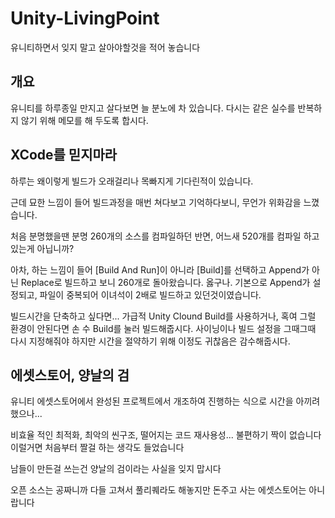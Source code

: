 # Unity-LivingPoint
유니티하면서  잊지 말고 살아야할것을 적어 놓습니다

## 개요

유니티를 하루종일 만지고 살다보면 늘 분노에 차 있습니다.
다시는 같은 실수를 반복하지 않기 위해 메모를 해 두도록 합시다.

## XCode를 믿지마라

하루는 왜이렇게 빌드가 오래걸리나 목빠지게 기다린적이 있습니다.

근데 묘한 느낌이 들어 빌드과정을 매번 쳐다보고 기억하다보니, 무언가 위화감을 느꼈습니다.

처음 분명했을땐 분명 260개의 소스를 컴파일하던 반면, 어느새 520개를 컴파일 하고 있는게 아닙니까?

아차, 하는 느낌이 들어 [Build And Run]이 아니라 [Build]를 선택하고 Append가 아닌 Replace로 빌드하고 보니 260개로 돌아왔습니다.
옳구나. 기본으로 Append가 설정되고, 파일이 중복되어 이녀석이 2배로 빌드하고 있던것이였습니다.

빌드시간을 단축하고 싶다면... 가급적 Unity Clound Build를 사용하거나, 혹여 그럴 환경이 안된다면 손 수 Build를 눌러 빌드해줍시다.
사이닝이나 빌드 설정을 그때그때 다시 지정해줘야 하지만 시간을 절약하기 위해 이정도 귀찮음은 감수해줍시다.

## 에셋스토어, 양날의 검

유니티 에셋스토어에서 완성된 프로젝트에서 개조하여 진행하는 식으로 시간을 아끼려 했으나...

비효율 적인 최적화, 최악의 씬구조, 떨어지는 코드 재사용성... 불편하기 짝이 없습니다 이럴거면 처음부터 짤걸 하는 생각도 들었습니다

남들이 만든걸 쓰는건 양날의 검이라는 사실을 잊지 맙시다

오픈 소스는 공짜니까 다들 고쳐서 풀리퀘라도 해놓지만 돈주고 사는 에셋스토어는 아니랍니다
